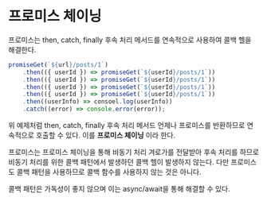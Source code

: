 # 프로미스 체이닝

프로미스는 then, catch, finally 후속 처리 메서드를 연속적으로 사용하여 콜백 헬을 해결한다.

```javascript
promiseGet(`${url}/posts/1`)
    .then(({ userId }) => promiseGet(`${userId}/posts/1`))
    .then(({ userId }) => promiseGet(`${userId}/posts/1`))
    .then(({ userId }) => promiseGet(`${userId}/posts/1`))
    .then(({ userId }) => promiseGet(`${userId}/posts/1`))
    .then((userInfo) => consoel.log(userInfo))
    .catch((error) => console.error(error));
```

위 예제처럼 then, catch, finally 후속 처리 메서드 언제나 프로미스를 반환하므로 연속적으로 호출할 수 있다. 이를 **프로미스 체이닝** 이라 한다.

프로미스는 프로미스 체이닝을 통해 비동기 처리 겨로가를 전달받아 후속 처리를 하므로 비동기 처리를 위한 콜백 패턴에서 발생하던 콜백 헬이 발생하지 않는다. 다만 프로미스도 콜백 패턴을 사용하므로 콜백 함수를 사용하지 않는 것은 아니다.

콜백 패턴은 가독성이 좋지 않으며 이는 async/await을 통해 해결할 수 있다.
